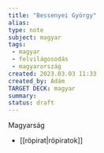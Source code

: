 ```yaml
---
title: "Bessenyei György"
alias: 
type: note
subject: magyar
tags:
 - magyar
 - felvilágosodás
 - magyarország
created: 2023.03.03 11:33
created_by: Ádám
TARGET DECK: magyar
summary: 
status: draft 
---
```

Magyarság
- [[röpirat|röpiratok]]  